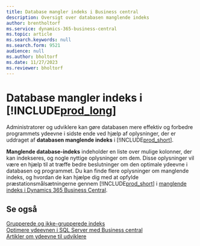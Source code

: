 ```yaml
---
title: Database mangler indeks i Business central
description: Oversigt over databasen manglende indeks
author: brentholtorf
ms.service: dynamics-365-business-central
ms.topic: article
ms.search.keywords: null
ms.search.form: 9521
audience: null
ms.author: bholtorf
ms.date: 11/27/2023
ms.reviewer: bholtorf
---
```


# Database mangler indeks i [!INCLUDE[prod_long](includes/prod_long.md)]

Administratorer og udviklere kan gøre databasen mere effektiv og forbedre programmets ydeevne i sidste ende ved hjælp af oplysninger, der er uddraget af **databasen manglende indeks** i [!INCLUDE[prod_short](includes/prod_short.md)].

**Manglende database-indeks** indeholder en liste over mulige kolonner, der kan indekseres, og nogle nyttige oplysninger om dem. Disse oplysninger vil være en hjælp til at træffe bedre beslutninger om den optimale ydeevne i databasen og programmet. Du kan finde flere oplysninger om manglende indeks, og hvordan de kan hjælpe dig med at opfylde præstationsmålsætningerne gennem [!INCLUDE[prod_short](includes/prod_short.md)] i [manglende indeks i Dynamics 365 Business Central](/dynamics365/business-central/dev-itpro/administration/database-missing-indexes).

## Se også

[Grupperede og ikke-grupperede indeks](/sql/relational-databases/indexes/clustered-and-nonclustered-indexes-described)  
[Optimere ydeevnen i SQL Server med Business central](/dynamics365/business-central/dev-itpro/administration/optimize-sql-server-performance)  
[Artikler om ydeevne til udviklere](/dynamics365/business-central/dev-itpro/performance/performance-developer)  

